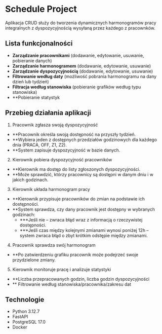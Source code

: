 # Schedule Project

Aplikacja CRUD służy do tworzenia dynamicznych harmonogramów pracy integralnych z dyspozycyjnością wysyłaną przez każdego z pracownków.



## Lista funkcjonalności

- **Zarządzanie pracownikami** (dodawanie, edytowanie, usuwanie, pobieranie danych)
- **Zarządzanie harmonogramem** (dodawanie, edytowanie, usuwanie)
- **Zarządzanie dyspozycyjnością** (dodawanie, edytowanie, usuwanie)
- **Filtrowanie według daty** (możliwość pobrania harmonogramu na dany dzień lub tydzień)
- **Filtracja według stanowiska** (pobieranie grafików według typu stanowiska)
- **Pobieranie statystyk



## Przebieg działania aplikacji

1. Pracownik zgłasza swoją dyspozycyjność
- **Pracownik określa swoją dostępność na przyszły tydzień.
- **Wybiera jeden z dostępnych przedziałów godzinowych dla każdego dnia (PRACA, OFF, Z1, Z2).
- **System zapisuje dyspozycyjność w bazie danych.

2. Kierownik pobiera dyspozycyjność pracowników
- **Kierownik ma dostęp do listy zgłoszonych dyspozycyjności.
- **Może sprawdzić, którzy pracownicy są dostępni w danym dniu i w jakich godzinach.

3. Kierownik układa harmonogram pracy
- **Kierownik przypisuje pracowników do zmian na podstawie ich dostępności.
- **System sprawdza, czy dany pracownik jest dostępny w wybranych godzinach:
    - ***Jeśli nie – zwraca błąd wraz z informacją o rzeczywistej dostępności.
    - ***Jeśli czas między kolejnymi zmianami wynosi poniżej 12h – system zwraca błąd o zbyt krótkim odstępie między zmianami.

4. Pracownik sprawdza swój harmonogram
- **Po zatwierdzeniu grafiku pracownik może podejrzeć swoje przydzielone zmiany.

5. Kierownik monitoruje pracę i analizuje statystyki
- **Liczba przepracowanych godzin, liczba godzin dyspozycyjności
- ** Filtrowanie według stanowiska/pracownika/zakresu dat



## Technologie

- Python 3.12.7 
- FastAPI
- PostgreSQL 17.0  
- Docker
